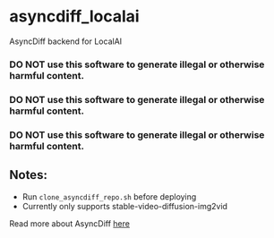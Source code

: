 # asyncdiff_localai

AsyncDiff backend for LocalAI

### DO NOT use this software to generate illegal or otherwise harmful content.
### DO NOT use this software to generate illegal or otherwise harmful content.
### DO NOT use this software to generate illegal or otherwise harmful content.

## Notes:
- Run `clone_asyncdiff_repo.sh` before deploying
- Currently only supports stable-video-diffusion-img2vid

Read more about AsyncDiff [here](https://github.com/czg1225/AsyncDiff)

